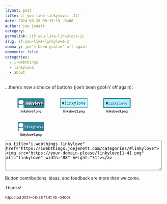 ```yaml
---
layout: post
title: 𝚒𝚏 𝚢𝚘𝚞 𝚕𝚒𝚔𝚎 𝚕𝚒𝚗𝚔𝚢𝚕𝚘𝚟𝚎...(𝟸)
date: 2024-08-28 09:15:19 -0400
author: joe jenett
category: 
permalink: /if-you-like-linkylove-2/
slug: if-you-like-linkylove-2
summary: joe’s been goofin’ off again
comments: false
categories:
  - i-webthings
  - linkylove
  - about
---
```

...there’s now a choice of buttons (joe’s been goofin’ off again):

<figure style="float:left;margin-right:12px;text-align:center;"><span  class="iwt"><a title="i.webthings linkylove" href="https://iwebthings.joejenett.com/categories/#linkylove"><img src="/images/linkylove1.png" alt="" width="88"></a></span><figcaption style="text-align:center;font-size:.7em;font-weight:600;margin-top:3px;">linkylove1.png</figcaption></figure> <figure style="float:left;margin-right:12px;text-align:center;"><span  class="iwt"><a title="i.webthings linkylove" href="https://iwebthings.joejenett.com/categories/#linkylove"><img src="/images/linkylove2.png" alt="" width="88"></a></span><figcaption style="text-align:center;font-size:.7em;font-weight:600;margin-top:3px;">linkylove2.png</figcaption></figure>
<figure style="float:left;margin-right:12px;text-align:center;"><span  class="iwt"><a title="i.webthings linkylove" href="https://iwebthings.joejenett.com/categories/#linkylove"><img src="/images/linkylove3.png" alt="" width="88"></a></span><figcaption style="text-align:center;font-size:.7em;font-weight:600;margin-top:3px;">linkylove3.png</figcaption></figure>
<figure style="float:left;margin-right:12px;text-align:center;"><span  class="iwt"><a title="i.webthings linkylove" href="https://iwebthings.joejenett.com/categories/#linkylove"><img src="/images/linkylove4.png" alt="" width="88"></a></span><figcaption style="text-align:center;font-size:.7em;font-weight:600;margin-top:3px;">linkylove4.png</figcaption></figure>

<textarea style="width:100%;height:90px;">
<a title="i.webthings linkylove" href="https://iwebthings.joejenett.com/categories/#linkylove">&lt;img src="https://your-domain-please/linkylove[1-4].png" alt="linkylove" width="88" height="31"&gt;</a>
</textarea>
Button contributions, ideas, and feedback are more than welcome.

Thanks!

<small>(Updated 2024-08-28 11:41:45 -0400)</small>

<a style="display:none;" href="https://brid.gy/publish/mastodon"><small>(cross-posted to mastodon)</small></a>
